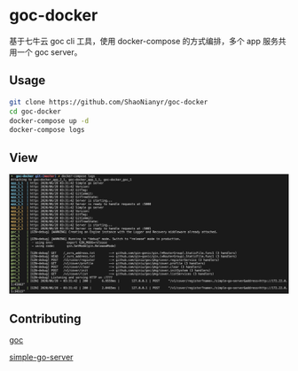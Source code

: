 # goc-docker

基于七牛云 goc cli 工具，使用 docker-compose 的方式编排，多个 app 服务共用一个 goc server。

## Usage

```bash
git clone https://github.com/ShaoNianyr/goc-docker
cd goc-docker
docker-compose up -d
docker-compose logs
```

## View

![goc](goc.png)

## Contributing

[goc](https://github.com/qiniu/goc)

[simple-go-server](https://github.com/enricofoltran/simple-go-server)